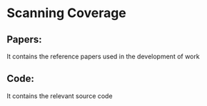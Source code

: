 # Scanning Coverage

## Papers:
It contains the reference papers used in the development of work

## Code:
It contains the relevant source code

